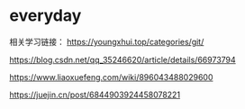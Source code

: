 # everyday


相关学习链接：
https://youngxhui.top/categories/git/

https://blog.csdn.net/qq_35246620/article/details/66973794

https://www.liaoxuefeng.com/wiki/896043488029600

https://juejin.cn/post/6844903924458078221
